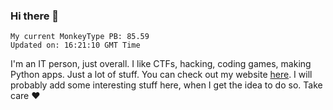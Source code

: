 ### Hi there 👋
<!-- PB START -->
```
My current MonkeyType PB: 85.59
Updated on: 16:21:10 GMT Time
```
<!-- PB END -->
I'm an IT person, just overall. I like CTFs, hacking, coding games, making Python apps. Just a lot of stuff.
You can check out my website [here](https://skill3472.github.io/).
I will probably add some interesting stuff here, when I get the idea to do so. Take care ❤️
